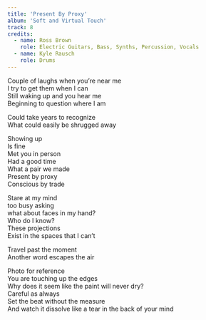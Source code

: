 ```yaml
---
title: 'Present By Proxy'
album: 'Soft and Virtual Touch'
track: 8
credits:
  - name: Ross Brown
    role: Electric Guitars, Bass, Synths, Percussion, Vocals
  - name: Kyle Rausch
    role: Drums
---
```


Couple of laughs when you’re near me  
I try to get them when I can  
Still waking up and you hear me  
Beginning to question where I am

Could take years to recognize  
What could easily be shrugged away

Showing up  
Is fine  
Met you in person  
Had a good time  
What a pair we made  
Present by proxy  
Conscious by trade

Stare at my mind  
too busy asking  
what about faces in my hand?  
Who do I know?  
These projections  
Exist in the spaces that I can’t

Travel past the moment  
Another word escapes the air

Photo for reference  
You are touching up the edges  
Why does it seem like the paint will never dry?  
Careful as always  
Set the beat without the measure  
And watch it dissolve like a tear in the back of your mind
